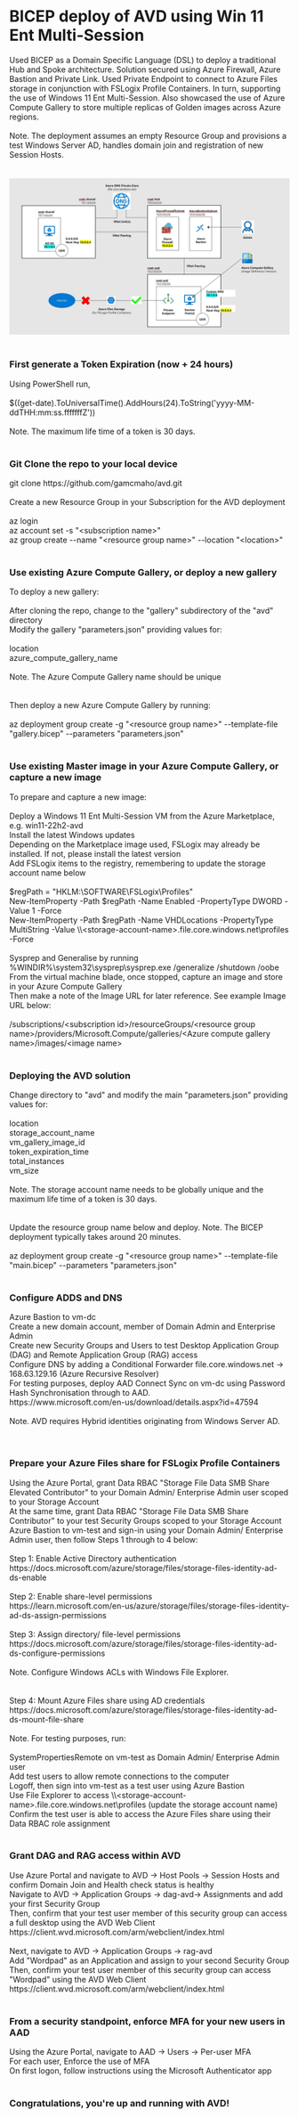 # BICEP deploy of AVD using Win 11 Ent Multi-Session
Used BICEP as a Domain Specific Language (DSL) to deploy a traditional Hub and Spoke architecture.  Solution secured using Azure Firewall, Azure Bastion and Private Link.  Used Private Endpoint to connect to Azure Files storage in conjunction with FSLogix Profile Containers.  In turn, supporting the use of Windows 11 Ent Multi-Session.  Also showcased the use of Azure Compute Gallery to store multiple replicas of Golden images across Azure regions.  
<br>
Note. The deployment assumes an empty Resource Group and provisions a test Windows Server AD, handles domain join and registration of new Session Hosts.
<br><br><br>
<img src="https://github.com/gamcmaho/avd/blob/main/BicepAvdHubSpoke.jpg">
<br><br>
<h3>First generate a Token Expiration (now + 24 hours)</h3>
Using PowerShell run,<br><br>
$((get-date).ToUniversalTime().AddHours(24).ToString('yyyy-MM-ddTHH:mm:ss.fffffffZ'))
<br><br>
Note.  The maximum life time of a token is 30 days.
<br><br>
<h3>Git Clone the repo to your local device</h3>
git clone https://github.com/gamcmaho/avd.git
<br><br>
Create a new Resource Group in your Subscription for the AVD deployment
<br><br>
az login<br>
az account set -s "&ltsubscription name&gt"<br>
az group create --name "&ltresource group name&gt" --location "&ltlocation&gt"<br><br>
<h3>Use existing Azure Compute Gallery, or deploy a new gallery</h3>
To deploy a new gallery:
<br><br>
After cloning the repo, change to the "gallery" subdirectory of the "avd" directory<br>
Modify the gallery "parameters.json" providing values for:
<br><br>
location<br>
azure_compute_gallery_name
<br><br>
Note.  The Azure Compute Gallery name should be unique
<br><br><br>
Then deploy a new Azure Compute Gallery by running:<br><br>
az deployment group create -g "&ltresource group name&gt" --template-file "gallery.bicep" --parameters "parameters.json"
<br><br>
<h3>Use existing Master image in your Azure Compute Gallery, or capture a new image</h3>
To prepare and capture a new image:
<br><br>
Deploy a Windows 11 Ent Multi-Session VM from the Azure Marketplace, e.g. win11-22h2-avd<br>
Install the latest Windows updates<br>
Depending on the Marketplace image used, FSLogix may already be installed.  If not, please install the latest version<br>
Add FSLogix items to the registry, remembering to update the storage account name below
<br><br>
$regPath = "HKLM:\SOFTWARE\FSLogix\Profiles"<br>
New-ItemProperty -Path $regPath -Name Enabled -PropertyType DWORD -Value 1 -Force<br>
New-ItemProperty -Path $regPath -Name VHDLocations -PropertyType MultiString -Value \\&ltstorage-account-name&gt.file.core.windows.net\profiles -Force
<br><br>
Sysprep and Generalise by running %WINDIR%\system32\sysprep\sysprep.exe /generalize /shutdown /oobe<br>
From the virtual machine blade, once stopped, capture an image and store in your Azure Compute Gallery<br>
Then make a note of the Image URL for later reference.  See example Image URL below:
<br><br>
/subscriptions/&ltsubscription id&gt/resourceGroups/&ltresource group name&gt/providers/Microsoft.Compute/galleries/&ltAzure compute gallery name&gt/images/&ltimage name&gt
<br><br>
<h3>Deploying the AVD solution</h3>
Change directory to "avd" and modify the main "parameters.json" providing values for:<br><br>
location<br>
storage_account_name<br>
vm_gallery_image_id<br>
token_expiration_time<br>
total_instances<br>
vm_size
<br><br>
Note.  The storage account name needs to be globally unique and the maximum life time of a token is 30 days.
<br><br><br>
Update the resource group name below and deploy.  Note.  The BICEP deployment typically takes around 20 minutes.
<br><br>
az deployment group create -g "&ltresource group name&gt" --template-file "main.bicep" --parameters "parameters.json"
<br><br>
<h3>Configure ADDS and DNS</h3>
Azure Bastion to vm-dc<br>
Create a new domain account, member of Domain Admin and Enterprise Admin<br>
Create new Security Groups and Users to test Desktop Application Group (DAG) and Remote Application Group (RAG) access<br>
Configure DNS by adding a Conditional Forwarder file.core.windows.net -> 168.63.129.16 (Azure Recursive Resolver)<br>
For testing purposes, deploy AAD Connect Sync on vm-dc using Password Hash Synchronisation through to AAD.<br>
https://www.microsoft.com/en-us/download/details.aspx?id=47594
<br><br>
Note.  AVD requires Hybrid identities originating from Windows Server AD.<br>
<br><br>
<h3>Prepare your Azure Files share for FSLogix Profile Containers</h3>
Using the Azure Portal, grant Data RBAC "Storage File Data SMB Share Elevated Contributor" to your Domain Admin/ Enterprise Admin user scoped to your Storage Account<br>
At the same time, grant Data RBAC "Storage File Data SMB Share Contributor" to your test Security Groups scoped to your Storage Account<br>
Azure Bastion to vm-test and sign-in using your Domain Admin/ Enterprise Admin user, then follow Steps 1 through to 4 below:
<br><br>
Step 1: Enable Active Directory authentication<br>
https://docs.microsoft.com/azure/storage/files/storage-files-identity-ad-ds-enable
<br><br>
Step 2: Enable share-level permissions<br>
https://learn.microsoft.com/en-us/azure/storage/files/storage-files-identity-ad-ds-assign-permissions
<br><br>
Step 3: Assign directory/ file-level permissions<br>
https://docs.microsoft.com/azure/storage/files/storage-files-identity-ad-ds-configure-permissions
<br><br>
Note.  Configure Windows ACLs with Windows File Explorer.
<br><br><br>
Step 4: Mount Azure Files share using AD credentials<br>
https://docs.microsoft.com/azure/storage/files/storage-files-identity-ad-ds-mount-file-share
<br><br>
Note. For testing purposes, run:<br><br>
SystemPropertiesRemote on vm-test as Domain Admin/ Enterprise Admin user<br>
Add test users to allow remote connections to the computer<br>
Logoff, then sign into vm-test as a test user using Azure Bastion<br>
Use File Explorer to access \\&ltstorage-account-name&gt.file.core.windows.net\profiles (update the storage account name)<br>
Confirm the test user is able to access the Azure Files share using their Data RBAC role assignment
<br><br>
<h3>Grant DAG and RAG access within AVD</h3>
Use Azure Portal and navigate to AVD -> Host Pools -> Session Hosts and confirm Domain Join and Health check status is healthy<br>
Navigate to AVD -> Application Groups -> dag-avd-> Assignments and add your first Security Group<br>
Then, confirm that your test user member of this security group can access a full desktop using the AVD Web Client<br>
https://client.wvd.microsoft.com/arm/webclient/index.html
<br><br>
Next, navigate to AVD -> Application Groups ->  rag-avd<br>
Add "Wordpad" as an Application and assign to your second Security Group<br>
Then, confirm your test user member of this security group can access "Wordpad" using the AVD Web Client<br>
https://client.wvd.microsoft.com/arm/webclient/index.html
<br><br>
<h3>From a security standpoint, enforce MFA for your new users in AAD</h3>
Using the Azure Portal, navigate to AAD -> Users -> Per-user MFA<br>
For each user, Enforce the use of MFA<br>
On first logon, follow instructions using the Microsoft Authenticator app
<br><br>
<h3>Congratulations, you're up and running with AVD!</h3>
